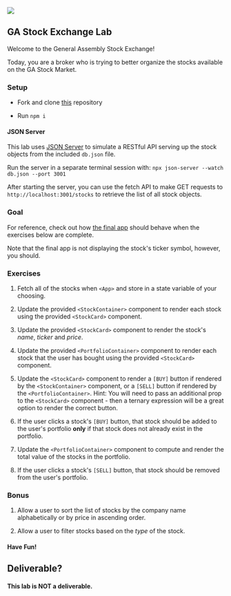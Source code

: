 <img src="https://images.unsplash.com/photo-1604689598793-b8bf1dc445a1?ixid=MXwxMjA3fDB8MHxwaG90by1wYWdlfHx8fGVufDB8fHw%3D&ixlib=rb-1.2.1&auto=format&fit=crop&w=1350&q=80">

## GA Stock Exchange Lab

Welcome to the General Assembly Stock Exchange!

Today, you are a broker who is trying to better organize the stocks available on the GA Stock Market.

### Setup

- Fork and clone [this](https://git.generalassemb.ly/seir66anz/ga-stock-market-lab) repository

- Run `npm i`


#### JSON Server

This lab uses [JSON Server](https://www.npmjs.com/package/json-server) to simulate a RESTful API serving up the stock objects from the included `db.json` file.

Run the server in a separate terminal session with: `npx json-server --watch db.json --port 3001`

After starting the server, you can use the fetch API to make GET requests to `http://localhost:3001/stocks` to retrieve the list of all stock objects.

### Goal

For reference, check out how [the final app](https://d1pmw.csb.app/) should behave when the exercises below are complete.

Note that the final app is not displaying the stock's ticker symbol, however, you should.

### Exercises

1. Fetch all of the stocks when `<App>` and store in a state variable of your choosing.

2. Update the provided `<StockContainer>` component to render each stock using the provided `<StockCard>` component.

3. Update the provided `<StockCard>` component to render the stock's _name_, _ticker_ and _price_.   

4. Update the provided `<PortfolioContainer>` component to render each stock that the user has bought using the provided `<StockCard>` component.

5. Update the `<StockCard>` component to render a `[BUY]` button if rendered by the `<StockContainer>` component, or a `[SELL]` button if rendered by the `<PortfolioContainer>`.  Hint: You will need to pass an additional prop to the `<StockCard>` component - then a ternary expression will be a great option to render the correct button.

6. If the user clicks a stock's `[BUY]` button, that stock should be added to the user's portfolio **only** if that stock does not already exist in the portfolio.

7. Update the `<PortfolioContainer>` component to compute and render the total value of the stocks in the portfolio.

8. If the user clicks a stock's `[SELL]` button, that stock should be removed from the user's portfolio.

### Bonus 

1. Allow a user to sort the list of stocks by the company name alphabetically or by price in ascending order.

2. Allow a user to filter stocks based on the _type_ of the stock.

#### Have Fun!

## Deliverable?

#### This lab is NOT a deliverable.
